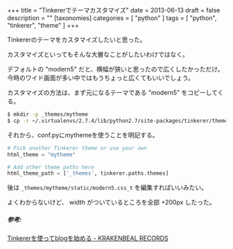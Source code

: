 +++
title = "Tinkererでテーマカスタマイズ"
date = 2013-06-13
draft = false
description = ""
[taxonomies]
categories = [ "python" ]
tags = [ "python", "tinkerer", "theme" ]
+++

Tinkererのテーマをカスタマイズしたいと思った。

カスタマイズといってもそんな大層なことがしたいわけではなく。

デフォルトの "modern5" だと、横幅が狭いと思ったので広くしたかっただけ。
今時のワイド画面が多い中ではもうちょっと広くてもいいでしょう。

カスタマイズの方法は、まず元になるテーマである "modern5"
をコピーしてくる。

<!-- more -->
```sh
$ mkdir -p _themes/mytheme
$ cp -r ~/.virtualenvs/2.7.4/lib/python2.7/site-packages/tinkerer/themes/modern5/_themes/mytheme
```
それから、conf.pyにmythemeを使うことを明記する。

```python
# Pick another Tinkerer theme or use your own
html_theme = "mytheme"

# Add other theme paths here
html_theme_path = ['_themes', tinkerer.paths.themes]
```

後は `_themes/mytheme/static/modern5.css_t` を編集すればいいみたい。

よくわからないけど、 width がついているところを全部 +200px
したった。

##### 参考:

[Tinkererを使ってblogを始める - KRAKENBEAL RECORDS](http://krakenbeal.blogspot.jp/2012/05/tinkererblog.html)


